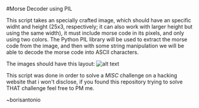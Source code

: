 #Morse Decoder using PIL

This script takes an specially crafted image, which should have an specific widht and height (25x3, respectively; it can also work with larger height but using the same width), it must include morse code in its pixels, and only using two colors. The Python PIL library will be used to extract the morse code from the image, and then with some string manipulation we will be able to decode the morse code into ASCII characters.

The images should have this layout:
![alt text](https://github.com/BorisBagz/pil_morseDecoder/pwd2.png)

This script was done in order to solve a *MISC* challenge on a hacking website that i won't disclose, if you found this repository trying to solve THAT challenge feel free to PM me.

~borisantonio
